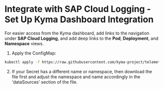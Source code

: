# Integrate with SAP Cloud Logging - Set Up Kyma Dashboard Integration
For easier access from the Kyma dashboard, add links to the navigation under **SAP Cloud Logging**, and add deep links to the **Pod**, **Deployment**, and **Namespace** views.
1. Apply the ConfigMap:
```bash
kubectl apply -f https://raw.githubusercontent.com/kyma-project/telemetry-manager/main/docs/user/integration/sap-cloud-logging/kyma-dashboard-configmap.yaml
```
2. If your Secret has a different name or namespace, then download the file first and adjust the namespace and name accordingly in the 'dataSources' section of the file.